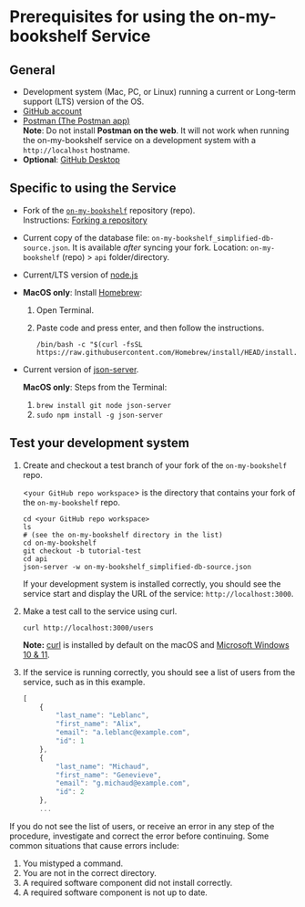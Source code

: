 # Prerequisites for using the on-my-bookshelf Service

## General

* Development system (Mac, PC, or Linux) running a current or Long-term support (LTS) version of the OS.
* [GitHub account](https://github.com)
* [Postman (The Postman app) ](https://www.postman.com/downloads/)<br>
  **Note**: Do not install **Postman on the web**. It will not work when running the on-my-bookshelf service on a development system with a ``http://localhost`` hostname.
* **Optional**: [GitHub Desktop](https://desktop.github.com)

## Specific to using the Service

* Fork of the [`on-my-bookshelf`](https://github.com/davkow/on-my-bookshelf) repository (repo).<br>
Instructions: [Forking a repository](https://docs.github.com/en/pull-requests/collaborating-with-pull-requests/working-with-forks/fork-a-repo#forking-a-repository)

* Current copy of the database file: `on-my-bookshelf_simplified-db-source.json`. It is available *after* syncing your fork. Location: `on-my-bookshelf` (repo) &gt; `api` folder/directory. 

* Current/LTS version of [node.js](https://nodejs.org/en)

* **MacOS only**: Install [Homebrew](https://brew.sh/):
  1. Open Terminal.
  2. Paste code and press enter, and then follow the instructions.
     
     ```
     /bin/bash -c "$(curl -fsSL https://raw.githubusercontent.com/Homebrew/install/HEAD/install.sh)"
     ```
* Current version of [json-server](https://www.npmjs.com/package/json-server). 

   **MacOS only**: 
   Steps from the Terminal:
  
   1. ``brew install git node json-server``
   2. ``sudo npm install -g json-server``

## Test your development system
1. Create and checkout a test branch of your fork of the ``on-my-bookshelf`` repo. 

   &lt;`your GitHub repo workspace`&gt; is the directory that contains your fork of the `on-my-bookshelf` repo.

    ```shell
    cd <your GitHub repo workspace>
    ls
    # (see the on-my-bookshelf directory in the list)
    cd on-my-bookshelf
    git checkout -b tutorial-test
    cd api
    json-server -w on-my-bookshelf_simplified-db-source.json
    ```

    If your development system is installed correctly, you should see
    the service start and display the URL of the service: `http://localhost:3000`.

1. Make a test call to the service using curl.

    ```shell
    curl http://localhost:3000/users
    ```
   **Note:** [curl](https://curl.se/) is installed by default on the macOS and [Microsoft Windows 10 & 11](https://curl.se/windows/microsoft.html). 


1. If the service is running correctly, you should see a list of users from the service, such as in this example.

    ```js
    [
        {
            "last_name": "Leblanc",
            "first_name": "Alix",
            "email": "a.leblanc@example.com",
            "id": 1
        },
        {
            "last_name": "Michaud",
            "first_name": "Genevieve",
            "email": "g.michaud@example.com",
            "id": 2
        },
        ...
    ```

If you do not see the list of users, or receive an error in any step
of the procedure, investigate and correct the error before continuing.
Some common situations that cause errors include:

1. You mistyped a command.
2. You are not in the correct directory.
3. A required software component did not install correctly.
4. A required software component is not up to date.


